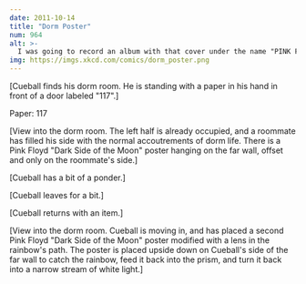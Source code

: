 ```yaml
---
date: 2011-10-14
title: "Dorm Poster"
num: 964
alt: >-
  I was going to record an album with that cover under the name "PINK FTFY", so it'd come after them on the store CD rack. But at this point music stores are just rooms where CDs are set out to age before they're thrown away, so probably nobody would see it.
img: https://imgs.xkcd.com/comics/dorm_poster.png
---
```

[Cueball finds his dorm room. He is standing with a paper in his hand in front of a door labeled "117".]

Paper: 117

[View into the dorm room. The left half is already occupied, and a roommate has filled his side with the normal accoutrements of dorm life. There is a Pink Floyd "Dark Side of the Moon" poster hanging on the far wall, offset and only on the roommate's side.]

[Cueball has a bit of a ponder.]

[Cueball leaves for a bit.]

[Cueball returns with an item.]

[View into the dorm room. Cueball is moving in, and has placed a second Pink Floyd "Dark Side of the Moon" poster modified with a lens in the rainbow's path. The poster is placed upside down on Cueball's side of the far wall to catch the rainbow, feed it back into the prism, and turn it back into a narrow stream of white light.]
